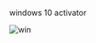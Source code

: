 
windows 10 activator

![win](https://github.com/user-attachments/assets/59c0dc6a-df5b-4474-bf77-542cbffd00a9)
